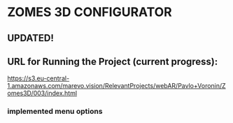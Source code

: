 # ZOMES 3D CONFIGURATOR

## UPDATED!  
## URL for Running the Project (current progress):
https://s3.eu-central-1.amazonaws.com/marevo.vision/RelevantProjects/webAR/Pavlo+Voronin/Zomes3D/003/index.html

### implemented menu options
